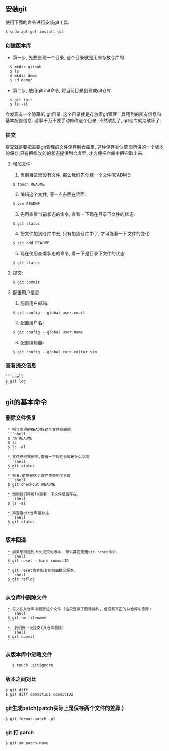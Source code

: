 ## 安装git
使用下面的命令进行安装git工具.

    $ sudo apt-get install git
    
### 创建版本库

* 第一步, 先要创建一个目录, 这个目录就是用来存放仓库的.
```shell
  $ mkdir github  
  $ ls  
  $ mkdir demo  
  $ cd demo/
```
* 第二步, 使用git init命令, 将当前目录创建成git仓库.
```shell
  $ git init
  $ ls -al
```
会发现有一个隐藏的.git目录. 这个目录就是存放着git管理工具用到的所有信息和基本配置信息. 没事千万不要手动修改这个目录, 不然改乱了, git仓库就给破坏了.
### 提交
提交就是要把需要git管理的文件保存到仓库里, 这种保存类似前面所讲的一个版本的保存;只有把修改的的状态提供到仓库里, 才方便把仓库中把它取出来.

  1. 增加文件:
     1. 当前目录里没有文件, 那么我们先创建一个文件README: 
     
     ```shell
     $ touch README
     ```
     2. 编辑这个文件, 写一点东西在里面:
     
     ```shell
     $ vim README
     ```
     3. 先用查看当前状态的命令, 查看一下现在目录下文件的状态:
     
     ```shell
     $ git status
     ```
     4. 把文件加到仓库中去, 只有加到仓库中了, 才可能看一下文件的变化:
     
     ```shell
     $ git add README
     ```
     5. 现在使用查看状态的命令, 看一下是目录下文件的状态:
     
     ```shell
     $ git status 
     ```
  2. 提交:
     ```shell
     $ git commit
     ```
  3. 配置用户信息
     1. 配置用户邮箱:
     ```shell
     $ git config --global user.email
     ```
     2. 配置用户名:
     ```shell
     $ git config --global user.name
     ```
     3. 配置编辑器:
     ```shell
     $ git config --global core.editor vim
     ```
### 查看提交信息
    ```shell
    $ git log
    ```  
## git的基本命令
  ### 删除文件恢复
     * 把仓库里的README这个文件给删除
     ```shell
     $ rm README
     $ ls
     $ ls -al
     ```
     * 文件已经被删除,查看一下现在仓库是什么状态
     ```shell
     $ git status
     ```
     * 恢复:前提是这个文件提交到了仓库
     ```shell
     $ git checkout README
     ```
     * 然后我们再用ls查看一下文件是否存在.
     ```shell
     $ ls -al
     ```
     * 再查看git仓库是状态
     ```shell
     $ git status
     ```
  ### 版本回退
     * 如果想回退到上次提交的版本, 那么需要使用git reset命令.
     ```shell
     $ git reset --hard commitID
     ```
     * git reset命令恢复到前面提交版本.
     ```shell
     $ git reflog
     ```
  ### 从仓库中删除文件
     * 将文件从仓库中删除这个文件.(这只是做了删除操作, 但没有真正的从仓库中删除)
     ```shell
     $ git rm filename
     ```
     *  我们做一次提交(从仓库删除).
     ```shell
     $ git commit
     ```
  ### 从版本库中忽略文件
  ```shell
     $ touch .gitignore
  ```
  ### 版本之间对比
  ```shell
  $ git diff
  $ git diff commitID1 commitID2
  ```
  ### git生成patch(patch实际上是保存两个文件的差异.)
  ```shell
  $ git format-patch -p1
  ```
  ### git 打 patch
  ```shell
  $ git am patch-name
  ```

